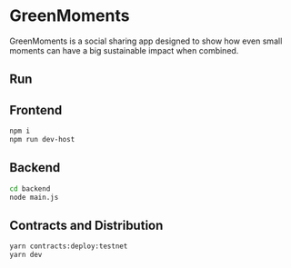 # GreenMoments

GreenMoments is a social sharing app designed to show how even small moments can have a big sustainable impact when combined.

## Run

## Frontend

```bash
npm i
npm run dev-host
```

## Backend

```bash
cd backend
node main.js
```

## Contracts and Distribution

```bash
yarn contracts:deploy:testnet
yarn dev
```